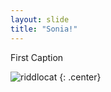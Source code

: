 ```yaml
---
layout: slide
title: "Sonia!"
---
```


First Caption

![riddlocat](https://octodex.github.com/images/riddlocat.png)
{: .center}
